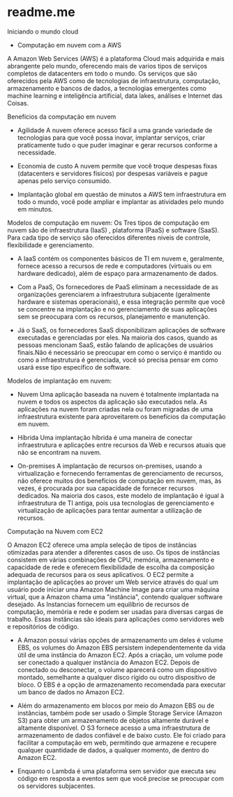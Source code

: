 # readme.me
Iniciando o mundo cloud

- Computação em nuvem com a AWS

A Amazon Web Services (AWS) é a plataforma Cloud mais adquirida e mais abrangente pelo mundo, oferecendo mais de varios tipos de serviços completos de datacenters em todo o mundo.
Os serviços que são oferecidos pela AWS como de tecnologias de infraestrutura, computação, armazenamento e bancos de dados, a tecnologias emergentes como machine learning e inteligência artificial, data lakes, análises e Internet das Coisas.

Benefícios da computação em nuvem

- Agilidade
A nuvem oferece acesso fácil a uma grande variedade de tecnologias para que você possa inovar, implantar serviços, criar praticamente tudo o que puder imaginar e gerar recursos conforme a necessidade.

- Economia de custo
A nuvem permite que você troque despesas fixas (datacenters e servidores físicos) por despesas variáveis e pague apenas pelo serviço consumido. 

- Implantação global em questão de minutos
a AWS tem infraestrutura em todo o mundo, você pode ampliar e implantar as atividades pelo mundo em minutos.

 Modelos de computação em nuvem: Os Tres tipos de computação em nuvem são de infraestrutura  (IaaS) , plataforma (PaaS) e software (SaaS). Para cada tipo de serviço são oferecidos diferentes niveis de controle, flexibilidade e gerenciamento.

 - A IaaS contém os componentes básicos de TI em nuvem e, geralmente, fornece acesso a recursos de rede e computadores (virtuais ou em hardware dedicado), além de espaço para armazenamento de dados.

- Com a PaaS, Os fornecedores de PaaS eliminam a necessidade de as organizações gerenciarem a infraestrutura subjacente (geralmente hardware e sistemas operacionais), e essa integração permite que você se concentre na implantação e no gerenciamento de suas aplicações sem se preocupara com os recursos, planejamento e manutenção.

- Já o SaaS, os fornecedores SaaS disponibilizam aplicações de software executadas e gerenciadas por eles. Na maioria dos casos, quando as pessoas mencionam SaaS, estão falando de aplicações de usuários finais.Não é necessário se preocupar em como o serviço é mantido ou como a infraestrutura é gerenciada, você só precisa pensar em como usará esse tipo específico de software.

Modelos de implantação em nuvem:

- Nuvem
 Uma aplicação baseada na nuvem é totalmente implantada na nuvem e todos os aspectos da aplicação são executados nela. As aplicações na nuvem foram criadas nela ou foram migradas de uma infraestrutura existente para aproveitarem os benefícios da computação em nuvem.
 
- Híbrida
Uma implantação híbrida é uma maneira de conectar infraestrutura e aplicações entre recursos da Web e recursos atuais que não se encontram na nuvem.

- On-premises
A implantação de recursos on-premises, usando a virtualização e fornecendo ferramentas de gerenciamento de recursos, não oferece muitos dos benefícios de computação em nuvem, mas, às vezes, é procurada por sua capacidade de fornecer recursos dedicados. Na maioria dos casos, este modelo de implantação é igual à infraestrutura de TI antiga, pois usa tecnologias de gerenciamento e virtualização de aplicações para tentar aumentar a utilização de recursos.

Computação na Nuvem com EC2

O Amazon EC2 oferece uma ampla seleção de tipos de instâncias otimizadas para atender a diferentes casos de uso. Os tipos de instâncias consistem em várias combinações de CPU, memória, armazenamento e capacidade de rede e oferecem flexibilidade de escolha da composição adequada de recursos para os seus aplicativos.
O EC2 permite a implantação de aplicações ao prover um Web service através do qual um usuário pode iniciar uma Amazon Machine Image para criar uma máquina virtual, que a Amazon chama uma "instância", contendo qualquer software desejado.
As Instancias fornecem um equilíbrio de recursos de computação, memória e rede e podem ser usadas para diversas cargas de trabalho. Essas instâncias são ideais para aplicações como servidores web e repositórios de código. 

- A Amazon possui várias opções de armazenamento um deles é volume EBS, os volumes do Amazon EBS persistem independentemente da vida útil de uma instância do Amazon EC2. Após a criação, um volume pode ser conectado a qualquer instância do Amazon EC2. Depois de conectado ou desconectar, o volume aparecerá como um dispositivo montado, semelhante a qualquer disco rígido ou outro dispositivo de bloco. O EBS é a opção de armazenamento recomendada para executar um banco de dados no Amazon EC2.

- Além do armazenamento em blocos por meio do Amazon EBS ou de instâncias, também pode ser usado o Simple Storage Service (Amazon S3) para obter um armazenamento de objetos altamente durável e altamente disponível. O S3 fornece acesso a uma infraestrutura de armazenamento de dados confiável e de baixo custo. Ele foi criado para facilitar a computação em web, permitindo que armazene e recupere qualquer quantidade de dados, a qualquer momento, de dentro do Amazon EC2.

- Enquanto o Lambda é uma plataforma sem servidor que executa seu código em resposta a eventos sem que você precise se preocupar com os servidores subjacentes.
  

